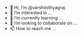 - 👋 Hi, I’m @varshinithyagraj
- 👀 I’m interested in ...
- 🌱 I’m currently learning ...
- 💞️ I’m looking to collaborate on ...
- 📫 How to reach me ...

<!---
varshinithyagraj/varshinithyagraj is a ✨ special ✨ repository because its `README.md` (this file) appears on your GitHub profile.
You can click the Preview link to take a look at your changes.
--->
